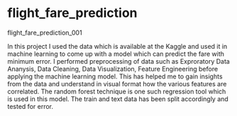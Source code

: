 # flight_fare_prediction
flight_fare_prediction_001

In this project I used the data which is available at the Kaggle and used it in machine learning to come up with a model which can predict the fare with minimum error.
I performed preprocessing of data such as Exproratory Data Ananysis, Data Cleaning, Data Visualization, Feature Engineering before applying the machine learning model.
This has helped me to gain insights from the data and understand in visual format how the various features are correlated. The random forest technique is one such regression tool which is used in this model. The train and text data has been split accordingly and tested for error.
